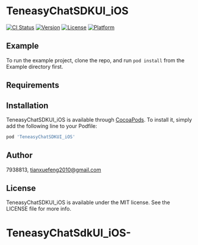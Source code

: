 # TeneasyChatSDKUI_iOS

[![CI Status](https://img.shields.io/travis/7938813/TeneasyChatSDKUI_iOS.svg?style=flat)](https://travis-ci.org/7938813/TeneasyChatSDKUI_iOS)
[![Version](https://img.shields.io/cocoapods/v/TeneasyChatSDKUI_iOS.svg?style=flat)](https://cocoapods.org/pods/TeneasyChatSDKUI_iOS)
[![License](https://img.shields.io/cocoapods/l/TeneasyChatSDKUI_iOS.svg?style=flat)](https://cocoapods.org/pods/TeneasyChatSDKUI_iOS)
[![Platform](https://img.shields.io/cocoapods/p/TeneasyChatSDKUI_iOS.svg?style=flat)](https://cocoapods.org/pods/TeneasyChatSDKUI_iOS)

## Example

To run the example project, clone the repo, and run `pod install` from the Example directory first.

## Requirements

## Installation

TeneasyChatSDKUI_iOS is available through [CocoaPods](https://cocoapods.org). To install
it, simply add the following line to your Podfile:

```ruby
pod 'TeneasyChatSDKUI_iOS'
```

## Author

7938813, tianxuefeng2010@gmail.com

## License

TeneasyChatSDKUI_iOS is available under the MIT license. See the LICENSE file for more info.
# TeneasyChatSdkUI_iOS-
